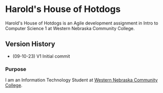 # Harold's House of Hotdogs  

Harold's House of Hotdogs is an Agile development assignment in Intro to Computer Science 1 at Western Nebraska Community College.  

## Version History 
- (09-10-23) V1 Initial commit  

### Purpose 
I am an Information Technology Student at [Western Nebraska Community College](https://www.wncc.edu).